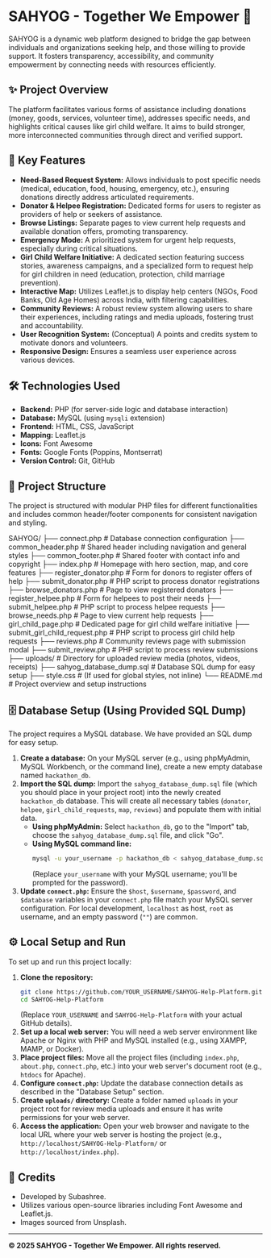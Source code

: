 # SAHYOG - Together We Empower 🤝

SAHYOG is a dynamic web platform designed to bridge the gap between individuals and organizations seeking help, and those willing to provide support. It fosters transparency, accessibility, and community empowerment by connecting needs with resources efficiently.

## ✨ Project Overview

The platform facilitates various forms of assistance including donations (money, goods, services, volunteer time), addresses specific needs, and highlights critical causes like girl child welfare. It aims to build stronger, more interconnected communities through direct and verified support.

## 🚀 Key Features

*   **Need-Based Request System:** Allows individuals to post specific needs (medical, education, food, housing, emergency, etc.), ensuring donations directly address articulated requirements.
*   **Donator & Helpee Registration:** Dedicated forms for users to register as providers of help or seekers of assistance.
*   **Browse Listings:** Separate pages to view current help requests and available donation offers, promoting transparency.
*   **Emergency Mode:** A prioritized system for urgent help requests, especially during critical situations.
*   **Girl Child Welfare Initiative:** A dedicated section featuring success stories, awareness campaigns, and a specialized form to request help for girl children in need (education, protection, child marriage prevention).
*   **Interactive Map:** Utilizes Leaflet.js to display help centers (NGOs, Food Banks, Old Age Homes) across India, with filtering capabilities.
*   **Community Reviews:** A robust review system allowing users to share their experiences, including ratings and media uploads, fostering trust and accountability.
*   **User Recognition System:** (Conceptual) A points and credits system to motivate donors and volunteers.
*   **Responsive Design:** Ensures a seamless user experience across various devices.

## 🛠️ Technologies Used

*   **Backend:** PHP (for server-side logic and database interaction)
*   **Database:** MySQL (using `mysqli` extension)
*   **Frontend:** HTML, CSS, JavaScript
*   **Mapping:** Leaflet.js
*   **Icons:** Font Awesome
*   **Fonts:** Google Fonts (Poppins, Montserrat)
*   **Version Control:** Git, GitHub

## 📂 Project Structure

The project is structured with modular PHP files for different functionalities and includes common header/footer components for consistent navigation and styling.

SAHYOG/
├── connect.php                   # Database connection configuration
├── common_header.php             # Shared header including navigation and general styles
├── common_footer.php             # Shared footer with contact info and copyright
├── index.php                     # Homepage with hero section, map, and core features
├── register_donator.php          # Form for donors to register offers of help
├── submit_donator.php            # PHP script to process donator registrations
├── browse_donators.php           # Page to view registered donators
├── register_helpee.php           # Form for helpees to post their needs
├── submit_helpee.php             # PHP script to process helpee requests
├── browse_needs.php              # Page to view current help requests
├── girl_child_page.php           # Dedicated page for girl child welfare initiative
├── submit_girl_child_request.php # PHP script to process girl child help requests
├── reviews.php                   # Community reviews page with submission modal
├── submit_review.php             # PHP script to process review submissions
├── uploads/                      # Directory for uploaded review media (photos, videos, receipts)
├── sahyog_database_dump.sql      # Database SQL dump for easy setup
├── style.css                     # (If used for global styles, not inline)
└── README.md                     # Project overview and setup instructions


## 🗄️ Database Setup (Using Provided SQL Dump)

The project requires a MySQL database. We have provided an SQL dump for easy setup.

1.  **Create a database:** On your MySQL server (e.g., using phpMyAdmin, MySQL Workbench, or the command line), create a new empty database named `hackathon_db`.
2.  **Import the SQL dump:** Import the `sahyog_database_dump.sql` file (which you should place in your project root) into the newly created `hackathon_db` database. This will create all necessary tables (`donator`, `helpee`, `girl_child_requests`, `map`, `reviews`) and populate them with initial data.
    *   **Using phpMyAdmin:** Select `hackathon_db`, go to the "Import" tab, choose the `sahyog_database_dump.sql` file, and click "Go".
    *   **Using MySQL command line:**
        ```bash
        mysql -u your_username -p hackathon_db < sahyog_database_dump.sql
        ```
        (Replace `your_username` with your MySQL username; you'll be prompted for the password).
3.  **Update `connect.php`:** Ensure the `$host`, `$username`, `$password`, and `$database` variables in your `connect.php` file match your MySQL server configuration. For local development, `localhost` as host, `root` as username, and an empty password (`""`) are common.

## ⚙️ Local Setup and Run

To set up and run this project locally:

1.  **Clone the repository:**
    ```bash
    git clone https://github.com/YOUR_USERNAME/SAHYOG-Help-Platform.git
    cd SAHYOG-Help-Platform
    ```
    (Replace `YOUR_USERNAME` and `SAHYOG-Help-Platform` with your actual GitHub details).
2.  **Set up a local web server:** You will need a web server environment like Apache or Nginx with PHP and MySQL installed (e.g., using XAMPP, MAMP, or Docker).
3.  **Place project files:** Move all the project files (including `index.php`, `about.php`, `connect.php`, etc.) into your web server's document root (e.g., `htdocs` for Apache).
4.  **Configure `connect.php`:** Update the database connection details as described in the "Database Setup" section.
5.  **Create `uploads/` directory:** Create a folder named `uploads` in your project root for review media uploads and ensure it has write permissions for your web server.
6.  **Access the application:** Open your web browser and navigate to the local URL where your web server is hosting the project (e.g., `http://localhost/SAHYOG-Help-Platform/` or `http://localhost/index.php`).

## 🙏 Credits

*   Developed by Subashree.
*   Utilizes various open-source libraries including Font Awesome and Leaflet.js.
*   Images sourced from Unsplash.

---

**© 2025 SAHYOG - Together We Empower. All rights reserved.**

